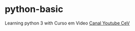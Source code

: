 # python-basic
Learning python 3 with Curso em Video
[Canal Youtube CeV](https://www.youtube.com/channel/UCrWvhVmt0Qac3HgsjQK62FQ)

